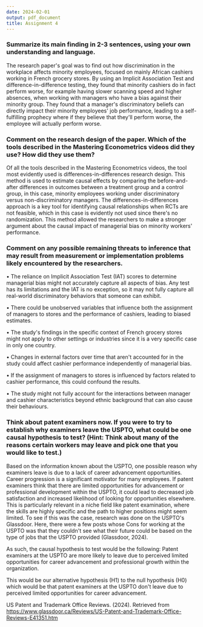 ```yaml
---
date: 2024-02-01
output: pdf_document
title: Assignment 4
---
```


### Summarize its main finding in 2-3 sentences, using your own understanding and language.

The research paper's goal was to find out how discrimination in the
workplace affects minority employees, focused on mainly African cashiers
working in French grocery stores. By using an Implicit Association Test
and difference-in-difference testing, they found that minority cashiers
do in fact perform worse, for example having slower scanning speed and
higher absences, when working with managers who have a bias against
their minority group. They found that a manager's discriminatory beliefs
can directly impact their minority employees' job performance, leading
to a self-fulfilling prophecy where if they believe that they'll perform
worse, the employee will actually perform worse.

### Comment on the research design of the paper. Which of the tools described in the Mastering Econometrics videos did they use? How did they use them?

Of all the tools described in the Mastering Econometrics videos, the
tool most evidently used is differences-in-differences research design.
This method is used to estimate causal effects by comparing the
before-and-after differences in outcomes between a treatment group and a
control group, in this case, minority employees working under
discriminatory versus non-discriminatory managers. The
differences-in-differences approach is a key tool for identifying causal
relationships when RCTs are not feasible, which in this case is
evidently not used since there's no randomization. This method allowed
the researchers to make a stronger argument about the causal impact of
managerial bias on minority workers' performance.

### Comment on any possible remaining threats to inference that may result from measurement or implementation problems likely encountered by the researchers.

• The reliance on Implicit Association Test (IAT) scores to determine
managerial bias might not accurately capture all aspects of bias. Any
test has its limitations and the IAT is no exception, so it may not
fully capture all real-world discriminatory behaviors that someone can
exhibit.

• There could be unobserved variables that influence both the assignment
of managers to stores and the performance of cashiers, leading to biased
estimates.

• The study's findings in the specific context of French grocery stores
might not apply to other settings or industries since it is a very
specific case in only one country.

• Changes in external factors over time that aren't accounted for in the
study could affect cashier performance independently of managerial bias.

• If the assignment of managers to stores is influenced by factors
related to cashier performance, this could confound the results.

• The study might not fully account for the interactions between manager
and cashier characteristics beyond ethnic background that can also cause
their behaviours.

### Think about patent examiners now. If you were to try to establish why examiners leave the USPTO, what could be one causal hypothesis to test? (Hint: Think about many of the reasons certain workers may leave and pick one that you would like to test.)

Based on the information known about the USPTO, one possible reason why
examiners leave is due to a lack of career advancement opportunities.
Career progression is a significant motivator for many employees. If
patent examiners think that there are limited opportunities for
advancement or professional development within the USPTO, it could lead
to decreased job satisfaction and increased likelihood of looking for
opportunities elsewhere. This is particularly relevant in a niche field
like patent examination, where the skills are highly specific and the
path to higher positions might seem limited. To see if this was the
case, research was done on the USPTO's Glassdoor. Here, there were a few
posts whose Cons for working at the USPTO was that they couldn't see
what their future could be based on the type of jobs that the USPTO
provided (Glassdoor, 2024).

As such, the causal hypothesis to test would be the following: Patent
examiners at the USPTO are more likely to leave due to perceived limited
opportunities for career advancement and professional growth within the
organization.

This would be our alternative hypothesis (H1) to the null hypothesis
(H0) which would be that patent examiners at the USPTO don't leave due
to perceived limited opportunities for career advancement.

US Patent and Trademark Office Reviews. (2024). Retrieved from
https://www.glassdoor.ca/Reviews/US-Patent-and-Trademark-Office-Reviews-E41351.htm
